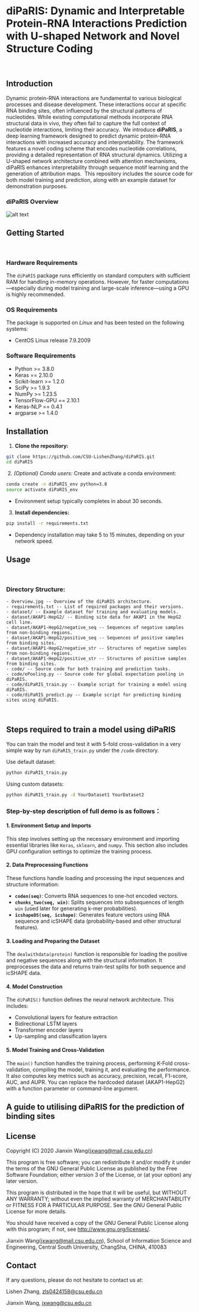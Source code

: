 
# diPaRIS: Dynamic and Interpretable Protein-RNA Interactions Prediction with U-shaped Network and Novel Structure Coding
﻿
## Introduction
Dynamic protein-RNA interactions are fundamental to various biological processes and disease development. These interactions occur at specific RNA binding sites, often influenced by the structural patterns of nucleotides. While existing computational methods incorporate RNA structural data in vivo, they often fail to capture the full context of nucleotide interactions, limiting their accuracy.
﻿
We introduce **diPaRIS**, a deep learning framework designed to predict dynamic protein-RNA interactions with increased accuracy and interpretability. The framework features a novel coding scheme that encodes nucleotide correlations, providing a detailed representation of RNA structural dynamics. Utilizing a U-shaped network architecture combined with attention mechanisms, diPaRIS enhances interpretability through sequence motif learning and the generation of attribution maps.
﻿
This repository includes the source code for both model training and prediction, along with an example dataset for demonstration purposes.
﻿
### diPaRIS Overview
![alt text](https://github.com/CSU-LishenZhang/diPaRIS/blob/main/Overview.jpg)
﻿
## Getting Started
﻿
### Hardware Requirements
The `diPaRIS` package runs efficiently on standard computers with sufficient RAM for handling in-memory operations. However, for faster computations—especially during model training and large-scale inference—using a GPU is highly recommended.
﻿
### OS Requirements
The package is supported on *Linux* and has been tested on the following systems:
- CentOS Linux release 7.9.2009
﻿
### Software Requirements
- Python >= 3.8.0
- Keras == 2.10.0
- Scikit-learn >= 1.2.0
- SciPy >= 1.9.3
- NumPy >= 1.23.5
- TensorFlow-GPU == 2.10.1
- Keras-NLP == 0.4.1
- argparse >= 1.4.0
﻿
## Installation
1. **Clone the repository:**
```bash
git clone https://github.com/CSU-LishenZhang/diPaRIS.git
cd diPaRIS
```
﻿
2. *(Optional) Conda users:* Create and activate a conda environment:
```bash
conda create -n diPaRIS_env python=3.8
source activate diPaRIS_env
```
- Environment setup typically completes in about 30 seconds.
﻿
3. **Install dependencies:**
```bash
pip install -r requirements.txt
```
- Dependency installation may take 5 to 15 minutes, depending on your network speed.
﻿
## Usage
﻿
### Directory Structure:
```
- Overview.jpg -- Overview of the diPaRIS architecture.
- requirements.txt -- List of required packages and their versions.
- dataset/ -- Example dataset for training and evaluating models.
- dataset/AKAP1-HepG2/ -- Binding site data for AKAP1 in the HepG2 cell line.
- dataset/AKAP1-HepG2/negative_seq -- Sequences of negative samples from non-binding regions.
- dataset/AKAP1-HepG2/positive_seq -- Sequences of positive samples from binding sites.
- dataset/AKAP1-HepG2/negative_str -- Structures of negative samples from non-binding regions.
- dataset/AKAP1-HepG2/positive_str -- Structures of positive samples from binding sites.
- code/ -- Source code for both training and prediction tasks.
- code/ePooling.py -- Source code for global expectation pooling in diPaRIS.
- code/diPaRIS_train.py -- Example script for training a model using diPaRIS.
- code/diPaRIS_predict.py -- Example script for predicting binding sites using diPaRIS.
```
﻿  
##  Steps required to train a model using diPaRIS
You can train the model and test it with 5-fold cross-validation in a very simple way by run `diPaRIS_train.py` under the `/code` directory.

Use default dataset:
```bash
python diPaRIS_train.py
```
Using custom datasets:
```bash
python diPaRIS_train.py -d YourDataset1 YourDataset2
```

### Step-by-step description of full demo is as follows：
#### 1. **Environment Setup and Imports**
This step involves setting up the necessary environment and importing essential libraries like `Keras`, `sklearn`, and `numpy`. This section also includes GPU configuration settings to optimize the training process.

#### 2. **Data Preprocessing Functions**
These functions handle loading and processing the input sequences and structure information:
- **`coden(seq)`**: Converts RNA sequences to one-hot encoded vectors.
- **`chunks_two(seq, win)`**: Splits sequences into subsequences of length `win` (used later for generating k-mer probabilities).
- **`icshapeDS(seq, icshape)`**: Generates feature vectors using RNA sequence and icSHAPE data (probability-based and other structural features).

#### 3. **Loading and Preparing the Dataset**
The `dealwithdata(protein)` function is responsible for loading the positive and negative sequences along with the structural information. It preprocesses the data and returns train-test splits for both sequence and icSHAPE data.

#### 4. **Model Construction**
The `diPaRIS()` function defines the neural network architecture. This includes:
- Convolutional layers for feature extraction
- Bidirectional LSTM layers
- Transformer encoder layers
- Up-sampling and classification layers

#### 5. **Model Training and Cross-Validation**
The `main()` function handles the training process, performing K-Fold cross-validation, compiling the model, training it, and evaluating the performance. It also computes key metrics such as accuracy, precision, recall, F1-score, AUC, and AUPR.
You can replace the hardcoded dataset (AKAP1-HepG2) with a function parameter or command-line argument. 

## A guide to utilising diPaRIS for the prediction of binding sites



## License

Copyright (C) 2020 Jianxin Wang(jxwang@mail.csu.edu.cn)

This program is free software; you can redistribute it and/or modify it under the terms of the GNU General Public License as published by the Free Software Foundation; either version 3 of the License, or (at your option) any later version.

This program is distributed in the hope that it will be useful, but WITHOUT ANY WARRANTY; without even the implied warranty of MERCHANTABILITY or FITNESS FOR A PARTICULAR PURPOSE. See the GNU General Public License for more details.

You should have received a copy of the GNU General Public License along with this program; if not, see <http://www.gnu.org/licenses/>.

Jianxin Wang(jxwang@mail.csu.edu.cn), School of Information Science and Engineering, Central South University, ChangSha, CHINA, 410083

## Contact

If any questions, please do not hesitate to contact us at:

Lishen Zhang, zls0424158@csu.edu.cn

Jianxin Wang, jxwang@csu.edu.cn
